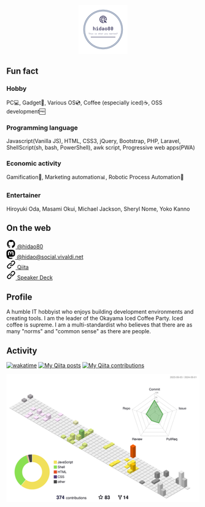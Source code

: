 <link rel="preconnect" href="https://fonts.googleapis.com">
<link rel="preconnect" href="https://fonts.gstatic.com" crossorigin>
<link href="https://fonts.googleapis.com/css2?family=Lato&display=swap" rel="stylesheet">

<p align="center">
    <img src="img/logo.png" style="width:128px">
</p>

## Fun fact
### Hobby
PC💻, Gadget📱, Various OS💿, Coffee (especially iced)☕, OSS development🆓

### Programming language
Javascript(Vanilla JS), HTML, CSS3, jQuery, Bootstrap, PHP, Laravel, ShellScript(sh, bash, PowerShell), awk script, Progressive web apps(PWA) 

### Economic activity
Gamification👾, Marketing automation📊, Robotic Process Automation🤖

### Entertainer
Hiroyuki Oda, Masami Okui, Michael Jackson, Sheryl Nome, Yoko Kanno

## On the web

[![](img/github.svg) @hidao80](https://github.com/hidao80/)  
[![](img/mastodon.svg) @hidao<wbr>@social.vivaldi.net](https://social.vivaldi.net/@hidao)  
[![](img/link.svg) Qiita](https://qiita.com/hidao)  
[![](img/link.svg) Speaker Deck](https://speakerdeck.com/hidao80)  

## Profile

A humble IT hobbyist who enjoys building development environments and creating tools.
I am the leader of the Okayama Iced Coffee Party. Iced coffee is supreme.
I am a multi-standardist who believes that there are as many "norms" and "common sense" as there are people.

## Activity

[![wakatime](https://wakatime.com/badge/user/5ceb0e0c-cd5a-4f41-96f9-54eaef1b8d9a.svg)](https://wakatime.com/@5ceb0e0c-cd5a-4f41-96f9-54eaef1b8d9a)
[![My Qiita posts](https://qiita-badge.apiapi.app/s/hidao/posts.svg)](http://qiita.com/hidao)
[![My Qiita contributions](https://qiita-badge.apiapi.app/s/hidao/contributions.svg)](http://qiita.com/hidao)

<!-- ![GitHub Stats](https://github-readme-stats.vercel.app/api?username=hidao80&count_private=true&show_icons=true) -->
<!-- ![Top Languages](https://github-readme-stats.vercel.app/api/top-langs/?username=hidao80&layout=compact)   -->
<!-- ![wakatime use Languages](https://wakatime.com/share/@hidao80/fafecef2-9bd8-4a6a-a604-9276201fddf0.png) -->
![](./profile-3d-contrib/profile-south-season-animate.svg)
